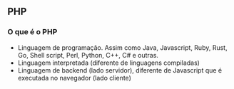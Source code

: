 ## PHP

### O que é o PHP

- Linguagem de programação. Assim como Java, Javascript, Ruby, Rust, Go, Shell script, Perl, Python, C++, C# e outras.
- Linguagem interpretada (diferente de linguagens compiladas)
- Linguagem de backend (lado servidor), diferente de Javascript que é executada no navegador (lado cliente)
